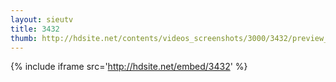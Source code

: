 ```yaml
---
layout: sieutv
title: 3432
thumb: http://hdsite.net/contents/videos_screenshots/3000/3432/preview_360p.mp4.jpg
---
```

{% include iframe src='http://hdsite.net/embed/3432' %}
 
